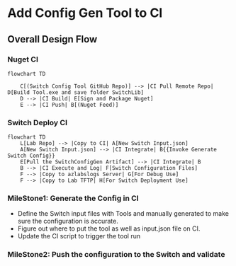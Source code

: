 # Add Config Gen Tool to CI

## Overall Design Flow

### Nuget CI

```mermaid
flowchart TD

    C[(Switch Config Tool GitHub Repo)] --> |CI Pull Remote Repo| D[Build Tool.exe and save folder SwitchLib]
    D --> |CI Build| E[Sign and Package Nuget]
    E --> |CI Push| B[(Nuget Feed)]

```

### Switch Deploy CI

```mermaid
flowchart TD
    L[Lab Repo] --> |Copy to CI| A[New Switch Input.json]
    A[New Switch Input.json] --> |CI Integrate| B{{Invoke Generate Switch Config}}
    E[Pull the SwitchConfigGen Artifact] --> |CI Integrate| B
    B --> |CI Execute and Log| F[Switch Configuration Files]
    F --> |Copy to azlabslogs Server| G[For Debug Use]
    F --> |Copy to Lab TFTP| H[For Switch Deployment Use]
```

### MileStone1: Generate the Config in CI

- Define the Switch input files with Tools and manually generated to make sure the configuration is accurate.
- Figure out where to put the tool as well as input.json file on CI.
- Update the CI script to trigger the tool run

### MileStone2: Push the configuration to the Switch and validate
